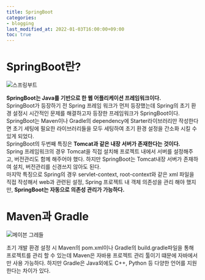 ```yaml
---
title: SpringBoot
categories:
- blogging
last_modified_at: 2022-01-03T16:00:00+09:00
toc: true
---
```


# SpringBoot란?

![스프링부트](https://user-images.githubusercontent.com/58400107/147909255-2cfbeb7b-73a5-4671-880c-d6915d0d8049.PNG)

**SpringBoot는 Java를 기반으로 한 웹 어플리케이션 프레임워크이다.**<br> 
SpringBoot가 등장하기 전 Spring 프레임 워크가 먼저 등장했는데 Spring의 초기 환경 설정시 시간적인 문제를 해결하고자 등장한 프레임워크가 SpringBoot이다.
SpringBoot는 Maven이나 Gradle의 dependency에 Starter라이브러리만 작성한다면 초기 세팅에 필요한 라이브러리들을 모두 세팅하여 초기 환경 설정을 간소화 시킬 수 있게 되었다.<br>
SpringBoot의 두번째 특징은 **Tomcat과 같은 내장 서버가 존재한다는 것이다.**<br>
Spring 프레임워크의 경우 Tomcat을 직접 설치해 프로젝트 내에서 서버를 설정해주고, 버전관리도 함께 해주어야 했다. 하지만 SpringBoot는 Tomcat내장 서버가 존재하여 설치, 버전관리를 신경쓰지 않아도 된다.<br>
마지막 특징으로 Spring의 경우 servlet-context, root-context와 같은 xml 파일을 직접 작성해서 web과 관련된 설정, Spring 프로젝트 내 객체 의존성을 관리 해야 했지만, **SpringBoot는 자동으로 의존성 관리가 가능하다.**


# Maven과 Gradle

![메이븐 그레들](https://user-images.githubusercontent.com/58400107/147909280-b61a32d1-1bb5-431a-b344-f9e453e5a13e.PNG)


 초기 개발 환경 설정 시 Maven의 pom.xml이나 Gradle의 build.gradle파일을 통해 프로젝트를 관리 할 수 있는데 Maven은 자바용 프로젝트 관리 툴이기 떄문에 자바에서만 사용 가능하다. 하지만 Gradle은 Java외에도 C++, Python 등 다양한 언어를 지원한다는 차이가 있다. 